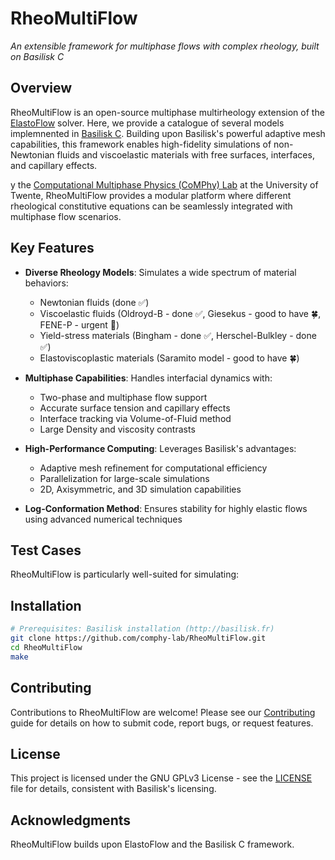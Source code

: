 # RheoMultiFlow

_An extensible framework for multiphase flows with complex rheology, built on Basilisk C_

## Overview

RheoMultiFlow is an open-source multiphase multirheology extension of the [ElastoFlow](https://github.com/comphy-lab/Viscoelastic3D/releases/tag/v2.5.1) solver. Here, we provide a catalogue of several models implemnented in [Basilisk C](http://basilisk.fr). Building upon Basilisk's powerful adaptive mesh capabilities, this framework enables high-fidelity simulations of non-Newtonian fluids and viscoelastic materials with free surfaces, interfaces, and capillary effects.


y the [Computational Multiphase Physics (CoMPhy) Lab](https://comphy-lab.org/) at the University of Twente, RheoMultiFlow provides a modular platform where different rheological constitutive equations can be seamlessly integrated with multiphase flow scenarios.

## Key Features

- **Diverse Rheology Models**: Simulates a wide spectrum of material behaviors:
    - Newtonian fluids (done ✅)
    - Viscoelastic fluids (Oldroyd-B - done ✅, Giesekus - good to have 🍀, FENE-P - urgent 📌)
    - Yield-stress materials (Bingham - done ✅, Herschel-Bulkley - done ✅)
    - Elastoviscoplastic materials (Saramito model - good to have 🍀)

- **Multiphase Capabilities**: Handles interfacial dynamics with: 
    - Two-phase and multiphase flow support
    - Accurate surface tension and capillary effects
    - Interface tracking via Volume-of-Fluid method
    - Large Density and viscosity contrasts

- **High-Performance Computing**: Leverages Basilisk's advantages:
    - Adaptive mesh refinement for computational efficiency
    - Parallelization for large-scale simulations
    - 2D, Axisymmetric, and 3D simulation capabilities

- **Log-Conformation Method**: Ensures stability for highly elastic flows using advanced numerical techniques 

## Test Cases

RheoMultiFlow is particularly well-suited for simulating:


## Installation

```bash
# Prerequisites: Basilisk installation (http://basilisk.fr)
git clone https://github.com/comphy-lab/RheoMultiFlow.git
cd RheoMultiFlow
make
```

## Contributing

Contributions to RheoMultiFlow are welcome! Please see our [Contributing](Contributing.md) guide for details on how to submit code, report bugs, or request features.

## License

This project is licensed under the GNU GPLv3 License - see the [LICENSE](LICENSE) file for details, consistent with Basilisk's licensing.

## Acknowledgments

RheoMultiFlow builds upon ElastoFlow and the Basilisk C framework.
